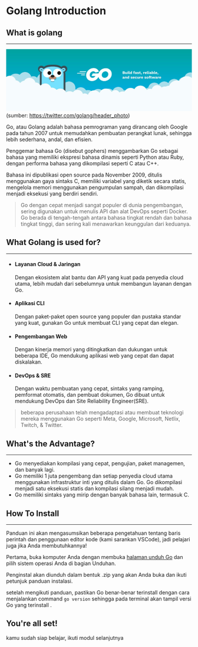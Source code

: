 # Golang Introduction

## What is golang
---
<img src="https://raw.githubusercontent.com/Ouroboros-Tech/modul-pembelajaran/main/image/Golang-Introduction.jpeg"></img>
(sumber: https://twitter.com/golang/header_photo)

Go, atau Golang adalah bahasa pemrograman yang dirancang oleh Google pada tahun 2007 untuk memudahkan pembuatan perangkat lunak, sehingga lebih sederhana, andal, dan efisien. 

Penggemar bahasa Go (disebut gophers) menggambarkan Go sebagai bahasa yang memiliki ekspresi bahasa dinamis seperti Python atau Ruby, dengan performa bahasa yang dikompilasi seperti C atau C++.

Bahasa ini dipublikasi  open source pada November 2009, ditulis menggunakan gaya sintaks C, memiliki variabel yang diketik secara statis, mengelola memori menggunakan pengumpulan sampah, dan dikompilasi menjadi eksekusi yang berdiri sendiri.

>Go dengan cepat menjadi sangat populer di dunia pengembangan, sering digunakan untuk menulis API dan alat DevOps seperti Docker. Go berada di tengah-tengah antara bahasa tingkat rendah dan bahasa tingkat tinggi, dan sering kali menawarkan keunggulan dari keduanya.



## What Golang is used for?
---
* #### Layanan Cloud & Jaringan
  Dengan ekosistem alat bantu dan API yang kuat pada penyedia cloud utama, lebih mudah dari sebelumnya untuk membangun layanan dengan Go.

* #### Aplikasi CLI
  Dengan paket-paket open source yang populer dan pustaka standar yang kuat, gunakan Go untuk membuat CLI yang cepat dan elegan.

* #### Pengembangan Web
  Dengan kinerja memori yang ditingkatkan dan dukungan untuk beberapa IDE, Go mendukung aplikasi web yang cepat dan dapat diskalakan.

* #### DevOps & SRE
  Dengan waktu pembuatan yang cepat, sintaks yang ramping, pemformat otomatis, dan pembuat dokumen, Go dibuat untuk mendukung DevOps dan Site Reliability Engineer(SRE).
  
>beberapa perusahaan telah mengadaptasi atau membuat teknologi mereka menggunakan Go seperti Meta, Google, Microsoft, Netlix, Twitch, & Twitter.


## What's the Advantage?
---
* Go menyediakan kompilasi yang cepat, pengujian, paket managemen, dan banyak lagi.
* Go memiliki 1 juta pengembang dan setiap penyedia cloud utama menggunakan infrastruktur inti yang ditulis dalam Go. Go dikompilasi menjadi satu eksekusi statis dan kompilasi silang menjadi mudah.
* Go memiliki sintaks yang mirip dengan banyak bahasa lain, termasuk C.


## How To Install
---
Panduan ini akan mengasumsikan beberapa pengetahuan tentang baris perintah dan penggunaan editor kode (kami sarankan VSCode), jadi pelajari juga jika Anda membutuhkannya!

Pertama, buka komputer Anda dengan membuka <a href="https://go.dev/doc/install">halaman unduh Go</a> dan pilih sistem operasi Anda di bagian Unduhan.

Penginstal akan diunduh dalam bentuk .zip yang akan Anda buka dan ikuti petunjuk panduan instalasi.

setelah mengikuti panduan, pastikan Go benar-benar terinstall dengan cara menjalankan command  `go version`  sehingga pada terminal akan tampil versi Go yang terinstall .

## You're all set!

kamu sudah siap belajar, ikuti modul selanjutnya
